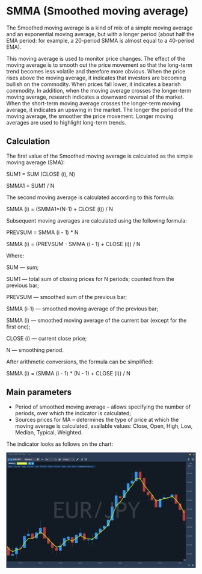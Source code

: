 # SMMA \(Smoothed moving average\)

The Smoothed moving average is a kind of mix of a simple moving average and an exponential moving average, but with a longer period \(about half the EMA period: for example, a 20-period SMMA is almost equal to a 40-period EMA\).

This moving average is used to monitor price changes. The effect of the moving average is to smooth out the price movement so that the long-term trend becomes less volatile and therefore more obvious. When the price rises above the moving average, it indicates that investors are becoming bullish on the commodity. When prices fall lower, it indicates a bearish commodity. In addition, when the moving average crosses the longer-term moving average, research indicates a downward reversal of the market. When the short-term moving average crosses the longer-term moving average, it indicates an upswing in the market. The longer the period of the moving average, the smoother the price movement. Longer moving averages are used to highlight long-term trends.

## Calculation

The first value of the Smoothed moving average is calculated as the simple moving average \(SMA\):

SUM1 = SUM \(CLOSE \(i\), N\)

SMMA1 = SUM1 / N

The second moving average is calculated according to this formula:

SMMA \(i\) = \(SMMA1\*\(N-1\) + CLOSE \(i\)\) / N

Subsequent moving averages are calculated using the following formula:

PREVSUM = SMMA \(i - 1\) \* N

SMMA \(i\) = \(PREVSUM - SMMA \(i - 1\) + CLOSE \(i\)\) / N

Where:

SUM — sum;

SUM1 — total sum of closing prices for N periods; counted from the previous bar;

PREVSUM — smoothed sum of the previous bar;

SMMA \(i-1\) — smoothed moving average of the previous bar;

SMMA \(i\) — smoothed moving average of the current bar \(except for the first one\);

CLOSE \(i\) — current close price;

N — smoothing period.

After arithmetic conversions, the formula can be simplified:

SMMA \(i\) = \(SMMA \(i - 1\) \* \(N - 1\) + CLOSE \(i\)\) / N

## Main parameters

* Period of smoothed moving average – allows specifying the number of periods, over which the indicator is calculated;
* Sources prices for MA – determines the type of price at which the moving average is calculated, available values: Close, Open, High, Low, Median, Typical, Weighted.

The indicator looks as follows on the chart:

![](../../../.gitbook/assets/smma.jpg)


